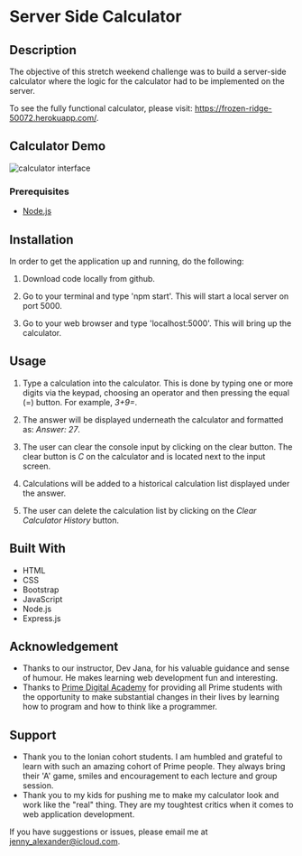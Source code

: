 # Server Side Calculator

## Description

The objective of this stretch weekend challenge was to build a server-side calculator where the logic for the calculator had to be implemented on the server.

To see the fully functional calculator, please visit: <https://frozen-ridge-50072.herokuapp.com/>.

## Calculator Demo

![calculator interface](images/calculator.gif)

### Prerequisites

- [Node.js](https://nodejs.org/en/)

## Installation

In order to get the application up and running, do the following:

1. Download code locally from github.

2. Go to your terminal and type 'npm start'. This will start a local server on port 5000.

3. Go to your web browser and type 'localhost:5000'. This will bring up the calculator.

## Usage

1. Type a calculation into the calculator. This is done by typing one or more digits via the keypad, choosing an operator and then pressing the equal (=) button. For example, *3+9=*.

2. The answer will be displayed underneath the calculator and formatted as: *Answer: 27*.

3. The user can clear the console input by clicking on the clear button. The clear button is *C* on the calculator and is located next to the input screen.

4. Calculations will be added to a historical calculation list displayed under the answer.

5. The user can delete the calculation list by clicking on the *Clear Calculator History* button.

## Built With

- HTML
- CSS
- Bootstrap
- JavaScript
- Node.js
- Express.js

## Acknowledgement

- Thanks to our instructor, Dev Jana, for his valuable guidance and sense of humour. He makes learning web development fun and interesting. 
- Thanks to [Prime Digital Academy](www.primeacademy.io) for providing all Prime students with the opportunity to make substantial changes in their lives by learning how to program and how to think like a programmer.

## Support

- Thank you to the Ionian cohort students. I am humbled and grateful to learn with such an amazing cohort of Prime people. They always bring their 'A' game, smiles and encouragement to each lecture and group session.
- Thank you to my kids for pushing me to make my calculator look and work like the "real" thing. They are my toughtest critics when it comes to web application development.

If you have suggestions or issues, please email me at <jenny_alexander@icloud.com>.